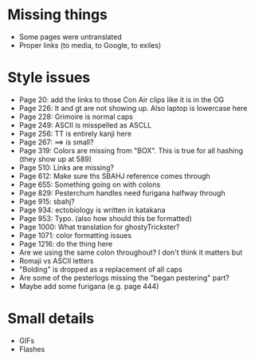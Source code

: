 # Missing things
* Some pages were untranslated
* Proper links (to media, to Google, to exiles)

# Style issues
* Page 20: add the links to those Con Air clips like it is in the OG
* Page 226: lt and gt are not showing up. Also laptop is lowercase here
* Page 228: Grimoire is normal caps
* Page 249: ASCII is misspelled as ASCLL
* Page 256: TT is entirely kanji here
* Page 267: ==> is small?
* Page 319: Colors are missing from "BOX". This is true for all hashing (they show up at 589)
* Page 510: Links are missing?
* Page 612: Make sure ths SBAHJ reference comes through
* Page 655: Something going on with colons
* Page 829: Pesterchum handles need furigana halfway through
* Page 915: sbahj?
* Page 934: ectobiology is written in katakana
* Page 953: Typo. (also how should this be formatted)
* Page 1000: What translation for ghostyTrickster?
* Page 1071: color formatting issues
* Page 1216: do the thing here
* Are we using the same colon throughout? I don't think it matters but
* Romaji vs ASCII letters
* "Bolding" is dropped as a replacement of all caps
* Are some of the pesterlogs missing the "began pestering" part?
* Maybe add some furigana (e.g. page 444)

# Small details
* GIFs
* Flashes
